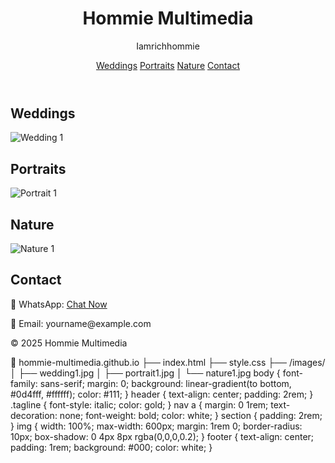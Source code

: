 <!DOCTYPE html>
<html lang="en">
<head>
  <meta charset="UTF-8" />
  <meta name="viewport" content="width=device-width, initial-scale=1.0"/>
  <title>Hommie Multimedia</title>
  <link rel="stylesheet" href="style.css" />
</head>
<body>
  <header>
    <h1>Hommie Multimedia</h1>
    <p class="tagline">Iamrichhommie</p>
    <nav>
      <a href="#weddings">Weddings</a>
      <a href="#portraits">Portraits</a>
      <a href="#nature">Nature</a>
      <a href="#contact">Contact</a>
    </nav>
  </header>

  <section id="weddings">
    <h2>Weddings</h2>
    <img src="images/wedding1.jpg" alt="Wedding 1" />
    <!-- Add more photos -->
  </section>

  <section id="portraits">
    <h2>Portraits</h2>
    <img src="images/portrait1.jpg" alt="Portrait 1" />
  </section>

  <section id="nature">
    <h2>Nature</h2>
    <img src="images/nature1.jpg" alt="Nature 1" />
  </section>

  <section id="contact">
    <h2>Contact</h2>
    <p>📱 WhatsApp: <a href="https://wa.me/233XXXXXXXXX">Chat Now</a></p>
    <p>📧 Email: yourname@example.com</p>
  </section>

  <footer>
    <p>© 2025 Hommie Multimedia</p>
  </footer>
</body>
</html>📁 hommie-multimedia.github.io
├── index.html
├── style.css
├── /images/
│   ├── wedding1.jpg
│   ├── portrait1.jpg
│   └── nature1.jpg
body {
  font-family: sans-serif;
  margin: 0;
  background: linear-gradient(to bottom, #0d4fff, #ffffff);
  color: #111;
}
header {
  text-align: center;
  padding: 2rem;
}
.tagline {
  font-style: italic;
  color: gold;
}
nav a {
  margin: 0 1rem;
  text-decoration: none;
  font-weight: bold;
  color: white;
}
section {
  padding: 2rem;
}
img {
  width: 100%;
  max-width: 600px;
  margin: 1rem 0;
  border-radius: 10px;
  box-shadow: 0 4px 8px rgba(0,0,0,0.2);
}
footer {
  text-align: center;
  padding: 1rem;
  background: #000;
  color: white;
}
